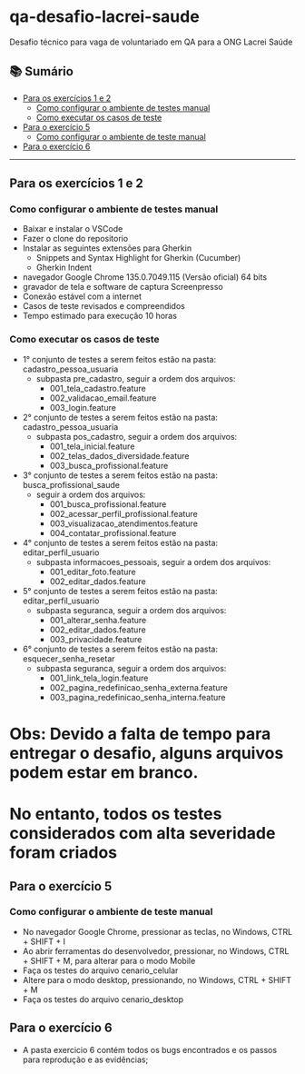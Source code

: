# qa-desafio-lacrei-saude
Desafio técnico para vaga de voluntariado em QA para a ONG Lacrei Saúde

## 📚 Sumário

- [Para os exercícios 1 e 2](#para-os-exercícios-1-e-2)
  - [Como configurar o ambiente de testes manual](#como-configurar-o-ambiente-de-testes-manual)
  - [Como executar os casos de teste](#como-executar-os-casos-de-teste)
- [Para o exercício 5](#para-o-exercício-5)
  - [Como configurar o ambiente de teste manual](#como-configurar-o-ambiente-de-teste-manual)
- [Para o exercício 6](#para-o-exercício-6)

---

## Para os exercícios 1 e 2

### Como configurar o ambiente de testes manual
- Baixar e instalar o VSCode
- Fazer o clone do repositorio
- Instalar as seguintes extensões para Gherkin
    - Snippets and Syntax Highlight for Gherkin (Cucumber)
    - Gherkin Indent
- navegador Google Chrome 135.0.7049.115 (Versão oficial) 64 bits
- gravador de tela e software de captura Screenpresso
- Conexão estável com a internet
- Casos de teste revisados e compreendidos
- Tempo estimado para execução 10 horas

### Como executar os casos de teste
- 1° conjunto de testes a serem feitos estão na pasta: cadastro_pessoa_usuaria
    - subpasta pre_cadastro, seguir a ordem dos arquivos: 
        - 001_tela_cadastro.feature
        - 002_validacao_email.feature
        - 003_login.feature
- 2° conjunto de testes a serem feitos estão na pasta: cadastro_pessoa_usuaria
    - subpasta pos_cadastro, seguir a ordem dos arquivos: 
        - 001_tela_inicial.feature
        - 002_telas_dados_diversidade.feature
        - 003_busca_profissional.feature
- 3° conjunto de testes a serem feitos estão na pasta: busca_profissional_saude
    - seguir a ordem dos arquivos: 
        - 001_busca_profissional.feature
        - 002_acessar_perfil_profissional.feature
        - 003_visualizacao_atendimentos.feature
        - 004_contatar_profissional.feature
- 4° conjunto de testes a serem feitos estão na pasta: editar_perfil_usuario
    - subpasta informacoes_pessoais, seguir a ordem dos arquivos: 
        - 001_editar_foto.feature
        - 002_editar_dados.feature
- 5° conjunto de testes a serem feitos estão na pasta: editar_perfil_usuario
    - subpasta seguranca, seguir a ordem dos arquivos: 
        - 001_alterar_senha.feature
        - 002_editar_dados.feature
        - 003_privacidade.feature
- 6° conjunto de testes a serem feitos estão na pasta: esquecer_senha_resetar
    - subpasta seguranca, seguir a ordem dos arquivos: 
        - 001_link_tela_login.feature
        - 002_pagina_redefinicao_senha_externa.feature
        - 003_pagina_redefinicao_senha_interna.feature

# Obs: Devido a falta de tempo para entregar o desafio, alguns arquivos podem estar em branco. 
# No entanto, todos os testes considerados com alta severidade foram criados

## Para o exercício 5

### Como configurar o ambiente de teste manual
- No navegador Google Chrome, pressionar as teclas, no Windows, CTRL + SHIFT + I
- Ao abrir ferramentas do desenvolvedor, pressionar, no Windows, CTRL + SHIFT + M, para alterar para o modo Mobile
- Faça os testes do arquivo cenario_celular
- Altere para o modo desktop, pressionando, no Windows, CTRL + SHIFT + M
- Faça os testes do arquivo cenario_desktop

## Para o exercício 6
- A pasta exercicio 6 contém todos os bugs encontrados e os passos para reprodução e as evidências;
